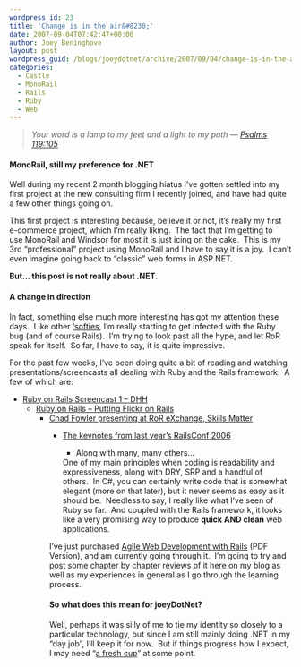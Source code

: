 ```yaml
---
wordpress_id: 23
title: 'Change is in the air&#8230;'
date: 2007-09-04T07:42:47+00:00
author: Joey Beninghove
layout: post
wordpress_guid: /blogs/joeydotnet/archive/2007/09/04/change-is-in-the-air.aspx
categories:
  - Castle
  - MonoRail
  - Rails
  - Ruby
  - Web
---
```

> _Your word is a lamp to my feet and a light to my path &#8212; [Psalms 119:105](http://www.blueletterbible.org/cgi-bin/tools/printer-friendly.pl?book=Psa&chapter=119&version=NKJV#105)_

#### MonoRail, still my preference for .NET

Well during my recent 2 month blogging hiatus I&#8217;ve gotten settled into my first project at the new consulting firm I recently joined, and have had quite a few other things going on.&nbsp; 

This first project is interesting because, believe it or not, it&#8217;s really my first e-commerce project, which I&#8217;m really liking.&nbsp; The fact that I&#8217;m getting to use&nbsp;MonoRail and Windsor for most it is just icing on the cake.&nbsp; This is my 3rd &#8220;professional&#8221; project using MonoRail and I have to say it is a joy.&nbsp; I can&#8217;t even imagine going back to &#8220;classic&#8221; web forms in ASP.NET.&nbsp; 

**But&#8230; this post is not really about .NET**. 

#### A change in direction&nbsp; 

In fact, something else much more&nbsp;interesting has got my attention these days.&nbsp; Like other [&#8216;softies](http://www.softiesonrails.com/), I&#8217;m really starting to get infected with the Ruby bug (and of course Rails).&nbsp; I&#8217;m trying to look past all the hype, and let RoR speak for itself.&nbsp; So far, I have to say, it is quite impressive. 

For the past few weeks, I&#8217;ve been doing quite a bit of reading and watching presentations/screencasts all dealing with Ruby and the Rails framework.&nbsp; A few of which are: 

  * [Ruby on Rails Screencast 1 &#8211; DHH](http://video.google.com/url?docid=8587824103285617709&esrc=sr3&ev=v&q=ruby%2Bon%2Brails&srcurl=http%3A%2F%2Fwww.youtube.com%2Fwatch%3Fv%3Ddy4UhY3gdC0&vidurl=%2Fvideoplay%3Fdocid%3D8587824103285617709%26q%3Druby%2Bon%2Brails%26total%3D319%26start%3D0%26num%3D10%26so%3D0%26type%3Dsearch%26plindex%3D2&usg=AL29H20WOrnH3CgJvs5LANXkpeacaeIb5w) 
      * [Ruby on Rails &#8211; Putting Flickr on Rails](http://video.google.com/url?docid=-8177538629071954139&esrc=sr8&ev=v&q=ruby%2Bon%2Brails&srcurl=http%3A%2F%2Fwww.guba.com%2Fwatch%2F3000027576&vidurl=%2Fvideoplay%3Fdocid%3D-8177538629071954139%26q%3Druby%2Bon%2Brails%26total%3D319%26start%3D0%26num%3D10%26so%3D0%26type%3Dsearch%26plindex%3D7&usg=AL29H23WadRn0Ex0c0RMDXb8PWuEsSUK6Q) 
          * [Chad Fowler presenting at RoR eXchange, Skills Matter](http://video.google.com/url?docid=-5067787434087643104&esrc=sr1&ev=v&q=chad%2Bfowler&srcurl=http%3A%2F%2Fvideo.google.com%2Fvideoplay%3Fdocid%3D-5067787434087643104&vidurl=%2Fvideoplay%3Fdocid%3D-5067787434087643104%26q%3Dchad%2Bfowler%26total%3D21%26start%3D0%26num%3D10%26so%3D0%26type%3Dsearch%26plindex%3D0&usg=AL29H23OYLMpyNqWctswTlao6agj4vmJ5A) 
              * [The keynotes from last year&#8217;s RailsConf 2006](http://www.scribemedia.org/?s=railsconf&x=12&y=13) 
                  * Along with many, many others&#8230;</ul> 
                One of my main principles when coding is readability and expressiveness, along with DRY, SRP and a handful of others.&nbsp; In C#, you can certainly write code that is somewhat elegant (more on that later), but it never seems as easy as it should be.&nbsp; Needless to say, I really like what I&#8217;ve seen of Ruby so far.&nbsp; And coupled with the Rails framework, it looks like a very promising way to produce **quick AND clean** web applications.
                
                I&#8217;ve just purchased [Agile Web Development with Rails](http://pragmaticprogrammer.com/titles/rails/index.html) (PDF Version), and am currently going through it.&nbsp; I&#8217;m going to try and post some chapter by chapter reviews of it here on my blog as well as my experiences in general&nbsp;as I go through the learning process.&nbsp; 
                
                #### So what does this mean for joey**DotNet**?
                
                Well, perhaps it was silly of me to tie my identity so closely to a particular technology, but since I am still mainly doing .NET in my &#8220;day job&#8221;, I&#8217;ll keep it for now.&nbsp; But if things progress how I expect, I may need &#8220;[a fresh cup](http://afreshcup.com/)&#8221; at some point.